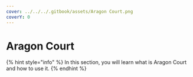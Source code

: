 ```yaml
---
cover: ../../../.gitbook/assets/Aragon Court.png
coverY: 0
---
```


# Aragon Court

{% hint style="info" %}
In this section, you will learn what is Aragon Court and how to use it.
{% endhint %}
